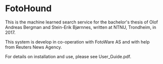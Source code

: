 # FotoHound

This is the machine learned search service for the bachelor's thesis of Olof Andreas Bergman and Stein-Erik Bjørnnes, written at NTNU, Trondheim, in 2017.

This system is develop in co-operation with FotoWare AS and with help from Reuters News Agency. 

For details on installation and use, please see User_Guide.pdf.
